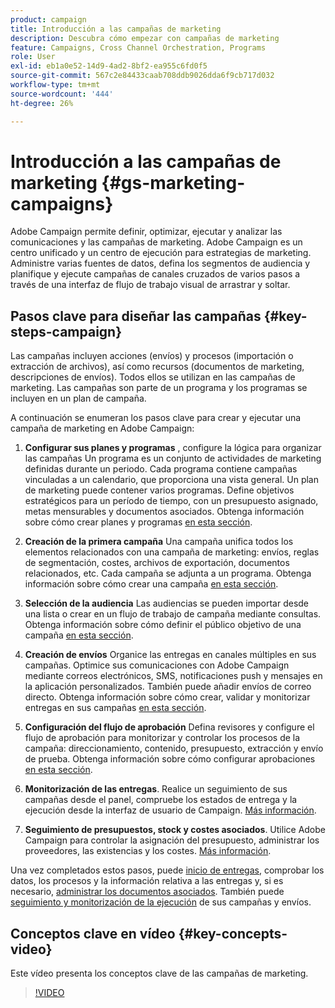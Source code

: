 ```yaml
---
product: campaign
title: Introducción a las campañas de marketing
description: Descubra cómo empezar con campañas de marketing
feature: Campaigns, Cross Channel Orchestration, Programs
role: User
exl-id: eb1a0e52-14d9-4ad2-8bf2-ea955c6fd0f5
source-git-commit: 567c2e84433caab708ddb9026dda6f9cb717d032
workflow-type: tm+mt
source-wordcount: '444'
ht-degree: 26%

---
```


# Introducción a las campañas de marketing {#gs-marketing-campaigns}

Adobe Campaign permite definir, optimizar, ejecutar y analizar las comunicaciones y las campañas de marketing. Adobe Campaign es un centro unificado y un centro de ejecución para estrategias de marketing. Administre varias fuentes de datos, defina los segmentos de audiencia y planifique y ejecute campañas de canales cruzados de varios pasos a través de una interfaz de flujo de trabajo visual de arrastrar y soltar.


<!--In addition, the **Marketing Resource Management (MRM)** module lets you control marketing actions in a collaborative mode by providing complete management and real-time tracking of the tasks, budgets and marketing resources involved. The Marketing Resource Management lets you optimize and regulate the management of internal and external processes, resources and marketing campaigns, as well as third party relations (agencies, printers, etc.). For more on this, refer to [this section](about-marketing-resource-management.md).

>[!NOTE]
>
>Capabilities related to population targeting, message personalization and message delivery on the various channels are detailed in [this section](../../delivery/using/steps-about-delivery-creation-steps.md).-->


## Pasos clave para diseñar las campañas {#key-steps-campaign}

Las campañas incluyen acciones (envíos) y procesos (importación o extracción de archivos), así como recursos (documentos de marketing, descripciones de envíos). Todos ellos se utilizan en las campañas de marketing. Las campañas son parte de un programa y los programas se incluyen en un plan de campaña.

A continuación se enumeran los pasos clave para crear y ejecutar una campaña de marketing en Adobe Campaign:

1. **Configurar sus planes y programas** , configure la lógica para organizar las campañas Un programa es un conjunto de actividades de marketing definidas durante un periodo. Cada programa contiene campañas vinculadas a un calendario, que proporciona una vista general. Un plan de marketing puede contener varios programas. Define objetivos estratégicos para un período de tiempo, con un presupuesto asignado, metas mensurables y documentos asociados. Obtenga información sobre cómo crear planes y programas [en esta sección](marketing-campaign-create.md#create-plan-and-program).

1. **Creación de la primera campaña**
Una campaña unifica todos los elementos relacionados con una campaña de marketing: envíos, reglas de segmentación, costes, archivos de exportación, documentos relacionados, etc. Cada campaña se adjunta a un programa. Obtenga información sobre cómo crear una campaña [en esta sección](marketing-campaign-create.md#create-a-campaign).

1. **Selección de la audiencia**
Las audiencias se pueden importar desde una lista o crear en un flujo de trabajo de campaña mediante consultas. Obtenga información sobre cómo definir el público objetivo de una campaña [en esta sección](marketing-campaign-target.md#select-the-target-population).

1. **Creación de envíos**
Organice las entregas en canales múltiples en sus campañas. Optimice sus comunicaciones con Adobe Campaign mediante correos electrónicos, SMS, notificaciones push y mensajes en la aplicación personalizados. También puede añadir envíos de correo directo. Obtenga información sobre cómo crear, validar y monitorizar entregas en sus campañas [en esta sección](marketing-campaign-deliveries.md).

1. **Configuración del flujo de aprobación**
Defina revisores y configure el flujo de aprobación para monitorizar y controlar los procesos de la campaña: direccionamiento, contenido, presupuesto, extracción y envío de prueba. Obtenga información sobre cómo configurar aprobaciones [en esta sección](marketing-campaign-approval.md).

1. **Monitorización de las entregas**.
Realice un seguimiento de sus campañas desde el panel, compruebe los estados de entrega y la ejecución desde la interfaz de usuario de Campaign. [Más información](marketing-campaign-monitoring.md).

1. **Seguimiento de presupuestos, stock y costes asociados**.
Utilice Adobe Campaign para controlar la asignación del presupuesto, administrar los proveedores, las existencias y los costes. [Más información](providers--stocks-and-budgets.md#create-service-providers-and-their-cost-structures).

Una vez completados estos pasos, puede [inicio de entregas](marketing-campaign-deliveries.md#start-a-delivery), comprobar los datos, los procesos y la información relativa a las entregas y, si es necesario, [administrar los documentos asociados](marketing-campaign-deliveries.md#manage-associated-documents). También puede [seguimiento y monitorización de la ejecución](marketing-campaign-monitoring.md) de sus campañas y envíos.


## Conceptos clave en vídeo {#key-concepts-video}

Este vídeo presenta los conceptos clave de las campañas de marketing.

>[!VIDEO](https://video.tv.adobe.com/v/35131?quality=12)
